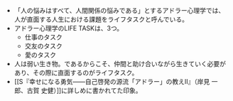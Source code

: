 - 「人の悩みはすべて、人間関係の悩みである」とするアドラー心理学では、人が直面する人生における課題をライフタスクと呼んでいる。
- アドラー心理学のLIFE TASKは、3つ。
	- 仕事のタスク
	- 交友のタスク
	- 愛のタスク
- 人は弱い生き物。であるからこそ、仲間と助け合いながら生きていく必要があり、その際に直面するのがライフタスク。
- [[S『幸せになる勇気――自己啓発の源流「アドラー」の教えII』（岸見 一郎、古賀 史健）]]に詳しめに書かれてた印象。
